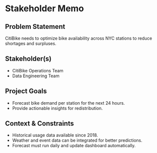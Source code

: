 # Stakeholder Memo

## Problem Statement

CitiBike needs to optimize bike availability across NYC stations to reduce shortages and surpluses.

## Stakeholder(s)

- CitiBike Operations Team
- Data Engineering Team

## Project Goals

- Forecast bike demand per station for the next 24 hours.
- Provide actionable insights for redistribution.

## Context & Constraints

- Historical usage data available since 2018.
- Weather and event data can be integrated for better predictions.
- Forecast must run daily and update dashboard automatically.
